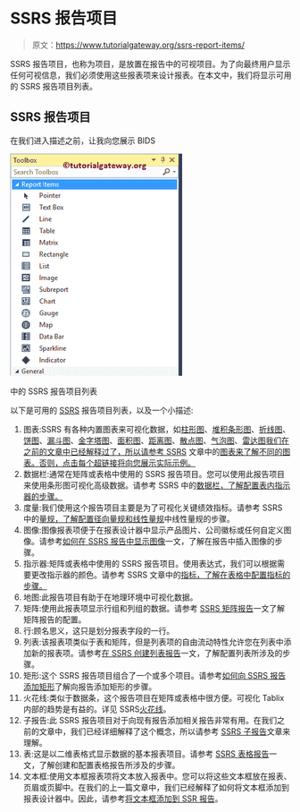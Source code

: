 # SSRS 报告项目

> 原文：<https://www.tutorialgateway.org/ssrs-report-items/>

SSRS 报告项目，也称为项目，是放置在报告中的可视项目。为了向最终用户显示任何可视信息，我们必须使用这些报表项来设计报表。在本文中，我们将显示可用的 SSRS 报告项目列表。

## SSRS 报告项目

在我们进入描述之前，让我向您展示 BIDS

![SSRS Report Items 1](img/4779e7955fcae22edc93ed3cc1338c9b.png)

中的 SSRS 报告项目列表

以下是可用的 [SSRS](https://www.tutorialgateway.org/ssrs/) 报告项目列表，以及一个小描述:

1.  图表:SSRS 有各种内置图表来可视化数据，如[柱形图](https://www.tutorialgateway.org/column-chart-in-ssrs/)、[堆积条形图](https://www.tutorialgateway.org/stacked-bar-chart-in-ssrs/)、[折线图](https://www.tutorialgateway.org/line-chart-in-ssrs/)、[饼图](https://www.tutorialgateway.org/pie-chart-in-ssrs/)、[漏斗图](https://www.tutorialgateway.org/funnel-chart-in-ssrs/)、[金字塔图](https://www.tutorialgateway.org/pyramid-chart-in-ssrs/)、[面积图](https://www.tutorialgateway.org/area-chart-in-ssrs/)、[距离图](https://www.tutorialgateway.org/range-chart-in-ssrs/)、[散点图](https://www.tutorialgateway.org/scatter-plot-in-ssrs/)、[气泡图](https://www.tutorialgateway.org/bubble-chart-in-ssrs/)、[雷达图](https://www.tutorialgateway.org/radar-chart-in-ssrs/)[我们在之前的文章中已经解释过了，所以请参考 SSRS](https://www.tutorialgateway.org/radar-chart-in-ssrs/) 文章中的[图表来了解不同的图表。否则，点击每个超链接将向您展示实际示例。](https://www.tutorialgateway.org/charts-in-ssrs/)
2.  数据栏:通常在矩阵或表格中使用的 SSRS 报告项目。您可以使用此报告项目来使用条形图可视化高级数据。请参考 SSRS 中的[数据栏，了解配置表内指示器的步骤。](https://www.tutorialgateway.org/data-bars-in-ssrs/)
3.  度量:我们使用这个报告项目主要是为了可视化关键绩效指标。请参考 SSRS 中的[量规，了解配置径向量规和](https://www.tutorialgateway.org/gauges-in-ssrs/)[线性量规](https://www.tutorialgateway.org/linear-gauges-in-ssrs/)中线性量规的步骤。
4.  图像:图像报表项便于在报表设计器中显示产品图片、公司徽标或任何自定义图像。请参考[如何在 SSRS 报告中显示图像](https://www.tutorialgateway.org/display-image-in-ssrs-report/)一文，了解在报告中插入图像的步骤。
5.  指示器:矩阵或表格中使用的 SSRS 报告项目。使用表达式，我们可以根据需要更改指示器的颜色。请参考 SSRS 文章中的[指标，了解在表格中配置指标的步骤。](https://www.tutorialgateway.org/indicators-in-ssrs/)
6.  地图:此报告项目有助于在地理环境中可视化数据。
7.  矩阵:使用此报表项显示行组和列组的数据。请参考 [SSRS 矩阵报告](https://www.tutorialgateway.org/ssrs-matrix-report/)一文了解矩阵报告的配置。
8.  行:顾名思义，这只是划分报表字段的一行。
9.  列表:该报表项类似于表和矩阵，但是列表项的自由流动特性允许您在列表中添加新的报表项。请参考[在 SSRS 创建列表报告](https://www.tutorialgateway.org/create-a-list-report-in-ssrs/)一文，了解配置列表所涉及的步骤。
10.  矩形:这个 SSRS 报告项目组合了一个或多个项目。请参考[如何向 SSRS 报告添加矩形](https://www.tutorialgateway.org/add-rectangle-to-ssrs-report/)了解向报告添加矩形的步骤。
11.  火花线:类似于数据条，这个报告项目在矩阵或表格中很方便。可视化 Tablix 内部的趋势是有益的。详见 SSRS[火花线](https://www.tutorialgateway.org/sparkline-in-ssrs/)。
12.  子报告:此 SSRS 报告项目对于向现有报告添加相关报告非常有用。在我们之前的文章中，我们已经详细解释了这个概念，所以请参考 [SSRS 子报告](https://www.tutorialgateway.org/ssrs-subreports/)文章来理解。
13.  表:这是以二维表格式显示数据的基本报表项目。请参考 [SSRS 表格报告](https://www.tutorialgateway.org/ssrs-table-report/)一文，了解创建和配置表格报告所涉及的步骤。
14.  文本框:使用文本框报表项将文本放入报表中。您可以将这些文本框放在报表、页眉或页脚中。在我们的上一篇文章中，我们已经解释了如何将文本框添加到报表设计器中。因此，请参考[将文本框添加到 SSR 报告](https://www.tutorialgateway.org/add-textbox-to-ssrs-report/)。
